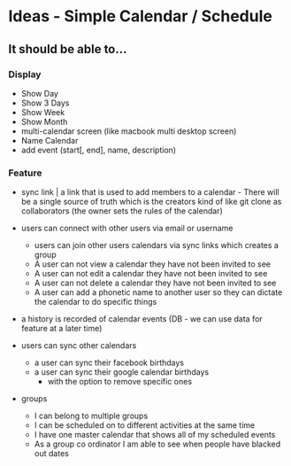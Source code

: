 # Ideas - Simple Calendar / Schedule

## It should be able to...

### Display
- Show Day
- Show 3 Days
- Show Week
- Show Month
- multi-calendar screen (like macbook multi desktop screen)
- Name Calendar
- add event (start[, end], name, description)


### Feature
- sync link | a link that is used to add members to a calendar - There will be a single source of truth which is the creators
kind of like git clone as collaborators (the owner sets the rules of the calendar)
- users can connect with other users via email or username
  - users can join other users calendars via sync links which creates a group
  - A user can not view a calendar they have not been invited to see
  - A user can not edit a calendar they have not been invited to see
  - A user can not delete a calendar they have not been invited to see
  - A user can add a phonetic name to another user so they can dictate the calendar to do specific things

- a history is recorded of calendar events (DB - we can use data for feature at a later time)
- users can sync other calendars
  - a user can sync their facebook birthdays
  - a user can sync their google calendar birthdays 
    - with the option to remove specific ones
- groups
  - I can belong to multiple groups
  - I can be scheduled on to different activities at the same time
  - I have one master calendar that shows all of my scheduled events
  - As a group co ordinator I am able to see when people have blacked out dates
